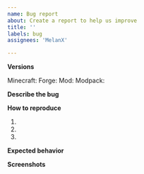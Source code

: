 ```yaml
---
name: Bug report
about: Create a report to help us improve
title: ''
labels: bug
assignees: 'MelanX'

---
```


**Versions**
<!-- Versions used for the bug -->
Minecraft: 
Forge: 
Mod: 
Modpack: 
<!-- Do not forget the name of the modpack -->

**Describe the bug**
<!-- A clear and concise description of what the bug is. -->

**How to reproduce**
<!-- Steps to reproduce the behavior -->
1. 
2. 
3. 

**Expected behavior**
<!-- A clear and concise description of what you expected to happen. -->

**Screenshots**
<!-- If applicable, add screenshots to help explain your problem. -->
